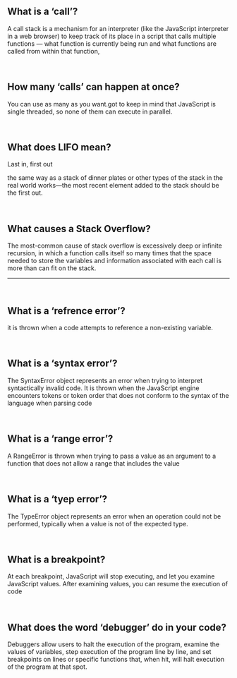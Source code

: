## What is a ‘call’?

A call stack is a mechanism for an interpreter (like the JavaScript interpreter in a web browser) to keep track of its place in a script that calls multiple functions — what function is currently being run and what functions are called from within that function,

<br>

## How many ‘calls’ can happen at once?

You can use as many as you want.got to keep in mind that JavaScript is single threaded, so none of them can execute in parallel.

<br>

## What does LIFO mean?

Last in, first out

 the same way as a stack of dinner plates or other types of the stack in the real world works—the most recent element added to the stack should be the first out.

<br>

 ## What causes a Stack Overflow?

 The most-common cause of stack overflow is excessively deep or infinite recursion, in which a function calls itself so many times that the space needed to store the variables and information associated with each call is more than can fit on the stack.

 <hr>

<br>

 ## What is a ‘refrence error’?
it is thrown when a code attempts to reference a non-existing variable.

<br>

## What is a ‘syntax error’?

The SyntaxError object represents an error when trying to interpret syntactically invalid code. It is thrown when the JavaScript engine encounters tokens or token order that does not conform to the syntax of the language when parsing code

<br>

## What is a ‘range error’?  

A RangeError is thrown when trying to pass a value as an argument to a function that does not allow a range that includes the value

<br>

## What is a ‘tyep error’?

The TypeError object represents an error when an operation could not be performed, typically when a value is not of the expected type. 

<br>

## What is a breakpoint?

At each breakpoint, JavaScript will stop executing, and let you examine JavaScript values. After examining values, you can resume the execution of code

<br>

## What does the word ‘debugger’ do in your code?

Debuggers allow users to halt the execution of the program, examine the values of variables, step execution of the program line by line, and set breakpoints on lines or specific functions that, when hit, will halt execution of the program at that spot.

